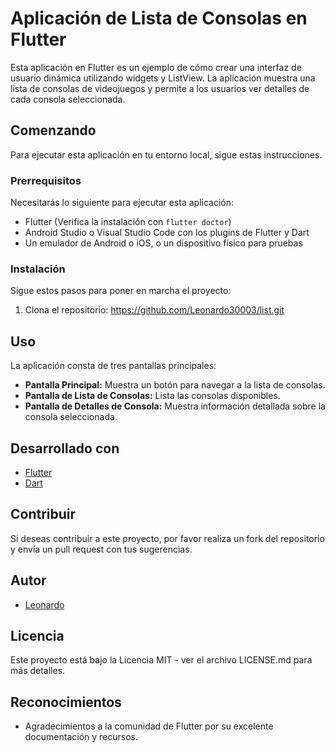 # Aplicación de Lista de Consolas en Flutter

Esta aplicación en Flutter es un ejemplo de cómo crear una interfaz de usuario dinámica utilizando widgets y ListView. La aplicación muestra una lista de consolas de videojuegos y permite a los usuarios ver detalles de cada consola seleccionada.

## Comenzando

Para ejecutar esta aplicación en tu entorno local, sigue estas instrucciones.

### Prerrequisitos

Necesitarás lo siguiente para ejecutar esta aplicación:

- Flutter (Verifica la instalación con `flutter doctor`)
- Android Studio o Visual Studio Code con los plugins de Flutter y Dart
- Un emulador de Android o iOS, o un dispositivo físico para pruebas

### Instalación

Sigue estos pasos para poner en marcha el proyecto:

1. Clona el repositorio:
https://github.com/Leonardo30003/list.git

## Uso

La aplicación consta de tres pantallas principales:

- **Pantalla Principal:** Muestra un botón para navegar a la lista de consolas.
- **Pantalla de Lista de Consolas:** Lista las consolas disponibles.
- **Pantalla de Detalles de Consola:** Muestra información detallada sobre la consola seleccionada.

## Desarrollado con

- [Flutter](https://flutter.dev/)
- [Dart](https://dart.dev/)

## Contribuir

Si deseas contribuir a este proyecto, por favor realiza un fork del repositorio y envía un pull request con tus sugerencias.

## Autor

- [Leonardo](https://github.com/Leonardo30003)

## Licencia

Este proyecto está bajo la Licencia MIT - ver el archivo LICENSE.md para más detalles.

## Reconocimientos

- Agradecimientos a la comunidad de Flutter por su excelente documentación y recursos.
